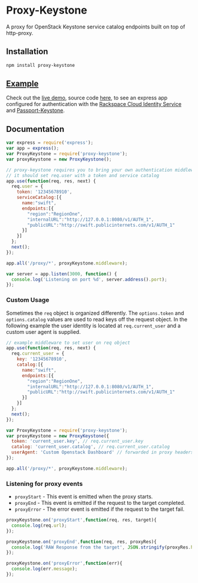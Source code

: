 # Proxy-Keystone

A proxy for OpenStack Keystone service catalog endpoints built on top of http-proxy.

## Installation

```sh
npm install proxy-keystone
```

## [Example](https://passport-keystone-proxy.herokuapp.com/)

Check out the [live demo](https://passport-keystone-proxy.herokuapp.com/), source code [here](https://github.com/eddywashere/passport-keystone/tree/master/examples), to see an express app configured for authentication with the [Rackspace Cloud Identity Service](http://docs.rackspace.com/auth/api/v2.0/auth-client-devguide/content/QuickStart-000.html) and [Passport-Keystone](https://github.com/eddywashere/passport-keystone).

## Documentation

```javascript
var express = require('express');
var app = express();
var ProxyKeystone = require('proxy-keystone');
var proxyKeystone = new ProxyKeystone();

// proxy-keystone requires you to bring your own authentication middleware
// it should set req.user with a token and service catalog
app.use(function(req, res, next) {
  req.user = {
    token: '12345678910',
    serviceCatalog:[{
      name:"swift",
      endpoints:[{
        "region":"RegionOne",
        "internalURL":"http://127.0.0.1:8080/v1/AUTH_1",
        "publicURL":"http://swift.publicinternets.com/v1/AUTH_1"
      }]
    }]
  };
  next();
});

app.all('/proxy/*', proxyKeystone.middleware);

var server = app.listen(3000, function() {
  console.log('Listening on port %d', server.address().port);
});
```

### Custom Usage

Sometimes the `req` object is organized differently. The `options.token` and `options.catalog` values are used to read keys off the request object. In the following example the user identity is located at `req.current_user` and a custom user agent is supplied.

```javascript
// example middleware to set user on req object
app.use(function(req, res, next) {
  req.current_user = {
    key: '12345678910',
    catalog:[{
      name:"swift",
      endpoints:[{
        "region":"RegionOne",
        "internalURL":"http://127.0.0.1:8080/v1/AUTH_1",
        "publicURL":"http://swift.publicinternets.com/v1/AUTH_1"
      }]
    }]
  };
  next();
});

var ProxyKeystone = require('proxy-keystone');
var proxyKeystone = new ProxyKeystone({
  token: 'current_user.key', // req.current_user.key
  catalog: 'current_user.catalog', // req.current_user.catalog
  userAgent: 'Custom Openstack Dashboard' // forwarded in proxy headers
});

app.all('/proxy/*', proxyKeystone.middleware);
```

### Listening for proxy events

- `proxyStart` - This event is emitted when the proxy starts.
- `proxyEnd` - This event is emitted if the request to the target completed.
- `proxyError` - The error event is emitted if the request to the target fail.

```js
proxyKeystone.on('proxyStart',function(req, res, target){
  console.log(req.url);
});

proxyKeystone.on('proxyEnd',function(req, res, proxyRes){
  console.log('RAW Response from the target', JSON.stringify(proxyRes.headers, true, 2));
});

proxyKeystone.on('proxyError',function(err){
  console.log(err.message);
});
```
